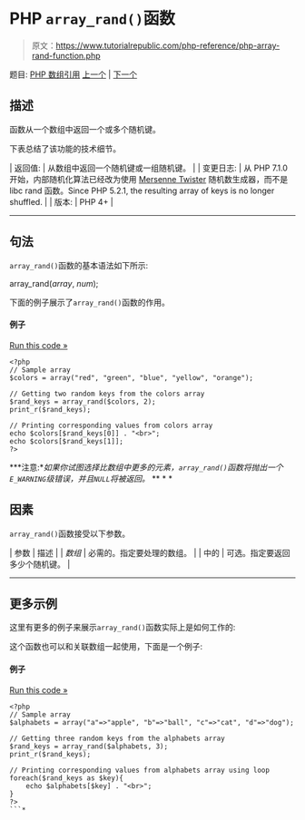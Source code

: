 # PHP `array_rand()`函数

> 原文：<https://www.tutorialrepublic.com/php-reference/php-array-rand-function.php>

题目: [PHP 数组引用](php-array-functions.php) [上一个](php-array-push-function.php) | [下一个](php-array-reduce-function.php)

## 描述

函数从一个数组中返回一个或多个随机键。

下表总结了该功能的技术细节。

| 返回值: | 从数组中返回一个随机键或一组随机键。 |
| 变更日志: | 从 PHP 7.1.0 开始，内部随机化算法已经改为使用 [Mersenne Twister](https://en.wikipedia.org/wiki/Mersenne_Twister) 随机数生成器，而不是 libc rand 函数。Since PHP 5.2.1, the resulting array of keys is no longer shuffled. |
| 版本: | PHP 4+ |

* * *

## 句法

`array_rand()`函数的基本语法如下所示:

array_rand(*array*, *num*);

下面的例子展示了`array_rand()`函数的作用。

#### 例子

[Run this code »](../codelab.php?topic=php&file=select-random-keys-from-an-array "Run this code to view the output")

```
<?php
// Sample array
$colors = array("red", "green", "blue", "yellow", "orange");

// Getting two random keys from the colors array
$rand_keys = array_rand($colors, 2);
print_r($rand_keys);

// Printing corresponding values from colors array
echo $colors[$rand_keys[0]] . "<br>";
echo $colors[$rand_keys[1]];
?>
```

 ***注意:**如果你试图选择比数组中更多的元素，`array_rand()`函数将抛出一个`E_WARNING`级错误，并且`NULL`将被返回。*  ** * *

## 因素

`array_rand()`函数接受以下参数。

| 参数 | 描述 |
| *数组* | 必需的。指定要处理的数组。 |
| 中的 | 可选。指定要返回多少个随机键。 |

* * *

## 更多示例

这里有更多的例子来展示`array_rand()`函数实际上是如何工作的:

这个函数也可以和关联数组一起使用，下面是一个例子:

#### 例子

[Run this code »](../codelab.php?topic=php&file=pick-random-keys-from-an-associative-array "Run this code to view the output")

```
<?php
// Sample array
$alphabets = array("a"=>"apple", "b"=>"ball", "c"=>"cat", "d"=>"dog");

// Getting three random keys from the alphabets array
$rand_keys = array_rand($alphabets, 3);
print_r($rand_keys);

// Printing corresponding values from alphabets array using loop
foreach($rand_keys as $key){
    echo $alphabets[$key] . "<br>";
}
?>
```*